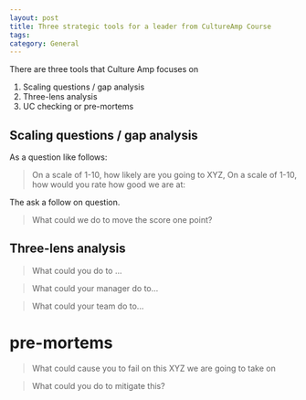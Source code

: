 ```yaml
---
layout: post
title: Three strategic tools for a leader from CultureAmp Course
tags: 
category: General
---
```


There are three tools that Culture Amp focuses on 
1) Scaling questions / gap analysis
2) Three-lens analysis
3) UC checking or pre-mortems

## Scaling questions / gap analysis

As a question like follows:

> On a scale of 1-10, how likely are you going to XYZ, 
> On a scale of 1-10, how would you rate how good we are at:

The ask a follow on question.

> What could we do to move the score one point?


## Three-lens analysis

> What could you do to ...

> What could your manager do to...

> What could your team do to...


# pre-mortems

> What could cause you to fail on this XYZ we are going to take on

> What could you do to mitigate this?
